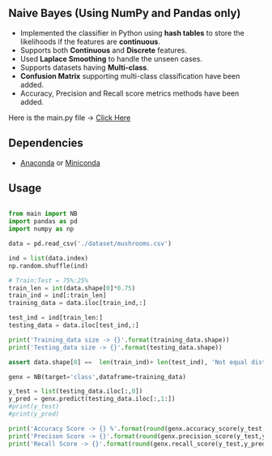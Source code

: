 ## Naive Bayes (Using NumPy and Pandas only)

- Implemented the classifier in Python using **hash tables** to store the likelihoods if the features are **continuous**.
- Supports both **Continuous** and **Discrete** features.
- Used **Laplace Smoothing** to handle the unseen cases.
- Supports datasets having **Multi-class**. 
- **Confusion Matrix** supporting multi-class classification have been added.
- Accuracy, Precision and Recall score metrics methods have been added.

Here is the main.py file ->  [Click Here](https://github.com/gshashank84/NB/blob/main/NB_main.py)

## Dependencies
- [Anaconda](https://www.anaconda.com/download) or [Miniconda](https://conda.io/en/latest/miniconda.html)

## Usage
```python

from main import NB
import pandas as pd
import numpy as np

data = pd.read_csv('./dataset/mushrooms.csv')

ind = list(data.index)
np.random.shuffle(ind)

# Train:Test = 75%:25%
train_len = int(data.shape[0]*0.75)
train_ind = ind[:train_len]
training_data = data.iloc[train_ind,:]

test_ind = ind[train_len:]
testing_data = data.iloc[test_ind,:]

print('Training_data size -> {}'.format(training_data.shape))
print('Testing_data size -> {}'.format(testing_data.shape))

assert data.shape[0] ==  len(train_ind)+ len(test_ind), 'Not equal distribution'

genx = NB(target='class',dataframe=training_data)

y_test = list(testing_data.iloc[:,0])
y_pred = genx.predict(testing_data.iloc[:,1:])
#print(y_test)
#print(y_pred)

print('Accuracy Score -> {} %'.format(round(genx.accuracy_score(y_test,y_pred),3)))
print('Precison Score -> {}'.format(round(genx.precision_score(y_test,y_pred),3)))
print('Recall Score -> {}'.format(round(genx.recall_score(y_test,y_pred),3)))

```






